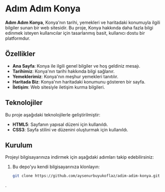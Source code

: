 # Adım Adım Konya

**Adım Adım Konya**, Konya'nın tarihi, yemekleri ve haritadaki konumuyla ilgili bilgiler sunan bir web sitesidir. Bu proje, Konya hakkında daha fazla bilgi edinmek isteyen kullanıcılar için tasarlanmış basit, kullanıcı dostu bir platformdur.

## Özellikler

- **Ana Sayfa**: Konya ile ilgili genel bilgiler ve hoş geldiniz mesajı.
- **Tarihimiz**: Konya'nın tarihi hakkında bilgi sağlanır.
- **Yemeklerimiz**: Konya'nın meşhur yemekleri tanıtılır.
- **Haritada Biz**: Konya'nın haritadaki konumunu gösteren bir sayfa.
- **İletişim**: Web sitesiyle iletişim kurma bilgileri.

## Teknolojiler

Bu proje aşağıdaki teknolojilerle geliştirilmiştir:
- **HTML5**: Sayfanın yapısal düzeni için kullanıldı.
- **CSS3**: Sayfa stilini ve düzenini oluşturmak için kullanıldı.

## Kurulum

Projeyi bilgisayarınıza indirmek için aşağıdaki adımları takip edebilirsiniz:

1. Bu depo'yu kendi bilgisayarınıza klonlayın:
   ```bash
   git clone https://github.com/aysenurbuyukoflaz/adim-adim-konya.git
. 
